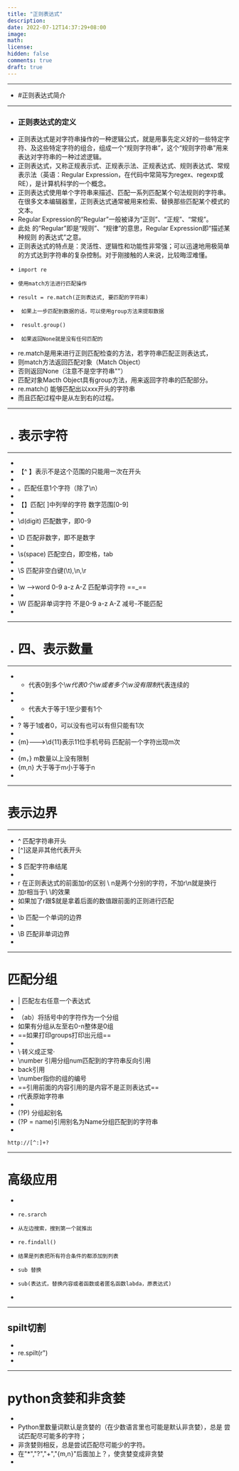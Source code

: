 ```yaml
---
title: "正则表达式"
description: 
date: 2022-07-12T14:37:29+08:00
image: 
math: 
license: 
hidden: false
comments: true
draft: true
---
```


---
- #正则表达式简介
---
- ### 正则表达式的定义
- 正则表达式是对字符串操作的一种逻辑公式，就是用事先定义好的一些特定字符、及这些特定字符的组合，组成一个“规则字符串”，这个“规则字符串”用来表达对字符串的一种过滤逻辑。
- 正则表达式，又称正规表示式、正规表示法、正规表达式、规则表达式、常规表示法（英语：Regular Expression，在代码中常简写为regex、regexp或RE），是计算机科学的一个概念。
- 正则表达式使用单个字符串来描述、匹配一系列匹配某个句法规则的字符串。在很多文本编辑器里，正则表达式通常被用来检索、替换那些匹配某个模式的文本。
- Regular	Expression的“Regular”⼀般被译为“正则”、“正规”、“常规”。
- 此处 的“Regular”即是“规则”、“规律”的意思，Regular	Expression即“描述某种规则 的表达式”之意。
- 正则表达式的特点是：灵活性、逻辑性和功能性非常强；可以迅速地用极简单的方式达到字符串的复杂控制。对于刚接触的人来说，比较晦涩难懂。
-     import re
-     使用match方法进行匹配操作
-     result = re.match(正则表达式, 要匹配的字符串)
-      如果上一步匹配到数据的话，可以使用group方法来提取数据
-      result.group()
-      如果返回None就是没有任何匹配的
-  re.match是用来进行正则匹配检查的方法，若字符串匹配正则表达式，
-  则match方法返回匹配对象（Match Object）
-  否则返回None（注意不是空字符串""）
-  匹配对象Macth Object具有group方法，用来返回字符串的匹配部分。
-  re.match() 能够匹配出以xxx开头的字符串
-  而且匹配过程中是从左到右的过程。
-  ----
-   # 表示字符
-  ----
-  
-  【^ 】表示不是这个范围的只能用一次在开头
-  
-  。匹配任意1个字符（除了\n） 
-  
-  【】匹配[	]中列举的字符 数字范围[0-9]
-  
-  \d(digit) 匹配数字，即0-9
-  
-  \D 匹配⾮数字，即不是数字
-  
-  \s(space) 匹配空白，即空格，tab
-  
-  \S 匹配非空白键(\t),\n,\r
-  
-  \w -->word  0-9 a-z A-Z 匹配单词字符 ==_==
-  
-  \W 匹配非单词字符 不是0-9 a-z A-Z  减号-不能匹配
-  
-  ---
-  # 四、表示数量
-  ---
-  * 代表0到多个\w*代表0个\w或者多个\w没有限制*代表连续的
-  
-  + 代表大于等于1至少要有1个
-  
-  ? 等于1或者0，可以没有也可以有但只能有1次
-  
-  {m}--->\d{11}表示11位手机号码 匹配前⼀个字符出现m次 
-   
-  {m，}   m数量以上没有限制
-  {m,n}   大于等于m小于等于n
-  
---
# 表示边界
---
-  ^ 匹配字符串开头
-  [^]这是非其他代表开头
-
-  $ 匹配字符串结尾
-  
-  r 在正则表达式的前面加r的区别  \  n是两个分别的字符，不加r\n就是换行
-  加r相当于\ \的效果
-  如果加了r跟$就是拿着后面的数值跟前面的正则进行匹配
-  
-  \b 匹配一个单词的边界
-  
-  \B 匹配⾮单词边界
- 
---
# 匹配分组
- | 匹配左右任意一个表达式
- 
- （ab）将括号中的字符作为一个分组
- 如果有分组从左至右0-n整体是0组
- ==如果打印groups打印出元组==
- 
- \·转义成正常·
- \number 引用分组num匹配到的字符串反向引用
- back引用
- \number指你的组的编号
- ==引用前面的内容引用的是内容不是正则表达式== 
- r代表原始字符串
-
- (?P<name>) 分组起别名
- (?P = name)引用别名为Name分组匹配到的字符串
- 


    http://[^:]+?
    
---
# 高级应用
-
-     re.srarch
-     从左边搜索，搜到第一个就推出
-     re.findall()
-     结果是列表把所有符合条件的都添加到列表
-     sub 替换
-     sub(表达式，替换内容或者函数或者匿名函数labda，原表达式)
-     

---
## spilt切割
- 
- re.spilt(r")
- 

---
# python贪婪和非贪婪
- 
- Python⾥数量词默认是贪婪的（在少数语⾔⾥也可能是默认⾮贪婪），总是 尝试匹配尽可能多的字符；
- ⾮贪婪则相反，总是尝试匹配尽可能少的字符。
- 在"*","?","+","{m,n}"后⾯加上？，使贪婪变成⾮贪婪
- 